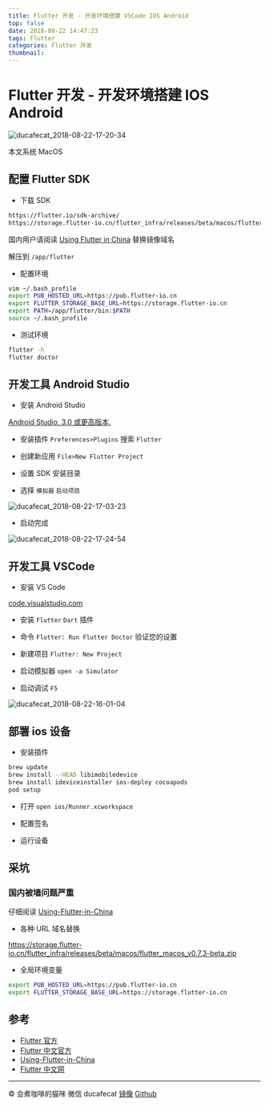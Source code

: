 ```yaml
---
title: Flutter 开发 - 开发环境搭建 VSCode IOS Android
top: false
date: 2018-08-22 14:47:23
tags: Flutter
categories: Flutter 开发
thumbnail:
---
```


# Flutter 开发 - 开发环境搭建 IOS Android

![ducafecat_2018-08-22-17-20-34](http://oflimcy5e.bkt.clouddn.com/ducafecat_2018-08-22-17-20-34.png)

本文系统 MacOS

## 配置 Flutter SDK

- 下载 SDK

```sh
https://flutter.io/sdk-archive/
https://storage.flutter-io.cn/flutter_infra/releases/beta/macos/flutter_macos_v0.5.1-beta.zip
```

国内用户请阅读 [Using Flutter in China](https://github.com/flutter/flutter/wiki/Using-Flutter-in-China) 替换镜像域名

解压到 `/app/flutter`

- 配置环境

```sh
vim ~/.bash_profile
export PUB_HOSTED_URL=https://pub.flutter-io.cn
export FLUTTER_STORAGE_BASE_URL=https://storage.flutter-io.cn
export PATH=/app/flutter/bin:$PATH
source ~/.bash_profile
```

- 测试环境

```sh
flutter -h
flutter doctor
```

## 开发工具 Android Studio

- 安装 Android Studio

[Android Studio, 3.0 或更高版本.](https://developer.android.com/studio/index.html)

- 安装插件 `Preferences>Plugins` 搜索 `Flutter`

- 创建新应用 `File>New Flutter Project`

- 设置 SDK 安装目录

- 选择 `模拟器` `启动项目`

![ducafecat_2018-08-22-17-03-23](http://oflimcy5e.bkt.clouddn.com/ducafecat_2018-08-22-17-03-23.png)

- 启动完成

![ducafecat_2018-08-22-17-24-54](http://oflimcy5e.bkt.clouddn.com/ducafecat_2018-08-22-17-24-54.png)

## 开发工具 VSCode

- 安装 VS Code

[code.visualstudio.com](https://code.visualstudio.com/)

- 安装 `Flutter` `Dart` 插件

- 命令 `Flutter: Run Flutter Doctor` 验证您的设置

- 新建项目 `Flutter: New Project`

- 启动模拟器 `open -a Simulator`

- 启动调试 `F5`

![ducafecat_2018-08-22-16-01-04](http://oflimcy5e.bkt.clouddn.com/ducafecat_2018-08-22-16-01-04.png)

## 部署 ios 设备

- 安装插件

```sh
brew update
brew install --HEAD libimobiledevice
brew install ideviceinstaller ios-deploy cocoapods
pod setup
```

- 打开 `open ios/Runner.xcworkspace`

- 配置签名

- 运行设备

## 采坑

### 国内被墙问题严重

仔细阅读 [Using-Flutter-in-China](https://github.com/flutter/flutter/wiki/Using-Flutter-in-China)

- 各种 URL 域名替换

https://storage.flutter-io.cn/flutter_infra/releases/beta/macos/flutter_macos_v0.7.3-beta.zip

- 全局环境变量

```sh
export PUB_HOSTED_URL=https://pub.flutter-io.cn
export FLUTTER_STORAGE_BASE_URL=https://storage.flutter-io.cn
```

## 参考

- [Flutter 官方](https://flutter.io/)
- [Flutter 中文官方](https://flutter-io.cn/)
- [Using-Flutter-in-China](https://github.com/flutter/flutter/wiki/Using-Flutter-in-China)
- [Flutter 中文网](https://flutterchina.club/)

---

© 会煮咖啡的猫咪
微信 ducafecat
[镜像](ducafecat.github.io) [Github](https://github.com/ducafecat)
